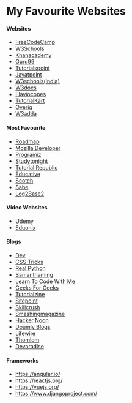 # My Favourite Websites

#### Websites

* <a href="https://www.freecodecamp.org">FreeCodeCamp</a>
* <a href="https://www.w3schools.com/">W3Schools</a>
* <a href="https://www.khanacademy.org/">Khanacademy</a>
* <a href="https://www.guru99.com/">Guru99</a>
* <a href="https://www.tutorialspoint.com/index.htm">Tutorialspoint</a>
* <a href="https://www.javatpoint.com/">Javatpoint</a>
* <a href="https://www.w3schools.in/">W3schools(India)</a>
* <a href="https://www.w3docs.com/">W3docs</a>
* <a href="https://flaviocopes.com/">Flaviocopes</a>
* <a href="https://www.tutorialkart.com/">TutorialKart</a>
* <a href="https://overiq.com/">Overiq</a>
* <a href="https://www.w3adda.com/">W3adda</a>
        


#### Most Favourite

<ul>
        <li><a href="https://roadmap.sh/">Roadmap</a></li>
        <li><a href="https://developer.mozilla.org/en-US/">Mozilla Developer</a></li>
        <li><a href="https://www.programiz.com/">Programiz</a></li>
        <li><a href="https://www.studytonight.com/">Studytonight</a></li>
        <li><a href="https://www.tutorialrepublic.com/">Tutorial Republic</a></li>
        <li><a href="https://www.educative.io/">Educative</a></li>
        <li><a href="https://scotch.io/">Scotch</a></li>
        <li><a href="https://sabe.io/">Sabe</a></li>
        <li><a href="https://www.log2base2.com/">Log2Base2</a></li>
</ul>

#### Video Websites
<ul>
        <li><a href="https://www.udemy.com/">Udemy</a></li>
        <li><a href="https://www.eduonix.com/">Eduonix</a></li>
</ul>

#### Blogs
<ul>
        <li><a href="https://dev.to/">Dev</a></li>
        <li><a href="https://css-tricks.com/">CSS Tricks</a></li>
        <li><a href="https://realpython.com/">Real Python</a></li>
        <li><a href="https://www.samanthaming.com/">Samanthaming</a></li>
        <li><a href="https://learntocodewith.me/">Learn To Code With Me</a></li>
        <li><a href="https://www.geeksforgeeks.org/">Geeks For Geeks</a></li>
        <li><a href="https://tutorialzine.com/">Tutorialzine</a></li>
        <li><a href="https://www.sitepoint.com/">Sitepoint</a></li>
        <li><a href="https://skillcrush.com/">Skillcrush</a></li>
        <li><a href="https://www.smashingmagazine.com/">Smashingmagazine</a></li>
        <li><a href="https://hackernoon.com/">Hacker Noon</a></li>
        <li><a href="https://www.blog.duomly.com/">Doumly Blogs</a></li>
        <li><a href="https://www.lifewire.com/">Lifewire</a></li>
        <li><a href="https://thomlom.dev/">Thomlom</a></li>
        <li><a href="https://www.devaradise.com/">Devaradise</a></li>
</ul>

#### Frameworks  

- https://angular.io/
- https://reactjs.org/  
- https://vuejs.org/
- https://www.djangoproject.com/  



